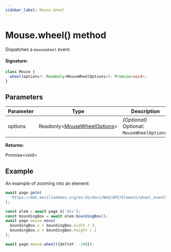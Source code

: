 ```yaml
---
sidebar_label: Mouse.wheel
---
```


# Mouse.wheel() method

Dispatches a `mousewheel` event.

#### Signature:

```typescript
class Mouse {
  wheel(options?: Readonly<MouseWheelOptions>): Promise<void>;
}
```

## Parameters

| Parameter | Type                                                                  | Description                                            |
| --------- | --------------------------------------------------------------------- | ------------------------------------------------------ |
| options   | Readonly&lt;[MouseWheelOptions](./puppeteer.mousewheeloptions.md)&gt; | _(Optional)_ Optional: <code>MouseWheelOptions</code>. |

**Returns:**

Promise&lt;void&gt;

## Example

An example of zooming into an element:

```ts
await page.goto(
  'https://mdn.mozillademos.org/en-US/docs/Web/API/Element/wheel_event$samples/Scaling_an_element_via_the_wheel?revision=1587366'
);

const elem = await page.$('div');
const boundingBox = await elem.boundingBox();
await page.mouse.move(
  boundingBox.x + boundingBox.width / 2,
  boundingBox.y + boundingBox.height / 2
);

await page.mouse.wheel({deltaY: -100});
```
